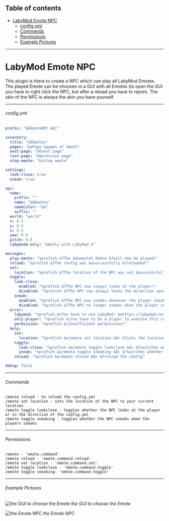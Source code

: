 ## Table of contents

* [LabyMod Emote NPC](#labymod-emote-npc)
  * [config.yml](#configyml)
  * [Commands](#commands)
  * [Permissions](#permissions)
  * [Example Pictures](#example-pictures)

------------

# LabyMod Emote NPC

This plugin is there to create a NPC which can play all LabyMod Emotes. The played Emote can be choosen in a GUI with all Emotes (to open the GUI you have to right click the NPC, but after a reload you have to rejoin). The skin of the NPC is always the skin you have yourself.

------------
###### config.yml
```yaml
prefix: "&6EmoteNPC &8|"

inventory:
  title: "&8Emotes"
  pages: "&aPage %page% of %max%"
  next-page: "&6next page"
  last-page: "&6previous page"
  stop-emote: "&cstop emote"

settings:
  look-close: true
  sneak: true

npc:
  name:
    prefix: ""
    name: "&bEmotes"
    nameColor: "&b"
    suffix: ""
  world: "world"
  x: 0.5
  y: 0.0
  z: 0.5
  yaw: 0.0
  pitch: 0.0
  labymod4-only: "&8only with LabyMod 4"

messages:
  play-emote: "%prefix% &7The &e%emote% Emote &7will now be played!"
  reload: "%prefix% &7The config was &asuccessfully &7reloaded!"
  set:
    location: "%prefix% &7The location of the NPC was set &asuccessfully&7!"
  toggle:
    look-close:
      enabled: "%prefix% &7The NPC now always looks at the player!"
      disabled: "%prefix% &7The NPC now always looks the direction specified in the &econfig.yml&7!"
    sneak:
      enabled: "%prefix% &7The NPC now sneaks whenever the player sneaks!"
      disabled: "%prefix% &7The NPC no longer sneaks when the player sneaks!"
  error:
    labymod: "%prefix% &cYou have to use LabyMod! &ohttps://labymod.net/download"
    only-player: "%prefix% &cYou have to be a player to execute this command!"
    permission: "%prefix% &cInsufficient permissions!"
  help:
    set:
      location: "%prefix% &e/emote set location &8> &7sets the location of the NPC to your current location"
    toggle:
      look-close: "%prefix% &e/emote toggle lookclose &8> &7switches whether the NPC looks at the player all the time"
      sneak: "%prefix% &e/emote toggle sneaking &8> &7switches whether the NPC is sneaking when the player is sneaking"
    reload: "%prefix% &e/emote reload &8> &7reload the config"

debug: false
```
------------
###### Commands
    /emote reload - to reload the config.yml
    /emote set location - sets the location of the NPC to your current location
    /emote toggle lookclose - toggles whether the NPC looks at the player or in the direction of the config.yml
    /emote toggle sneaking - toggles whether the NPC sneaks when the players sneaks

------------
###### Permissions
    /emote - 'emote.command'
    /emote reload - 'emote.command.reload'
    /emote set location - 'emote.command.set'
    /emote toggle lookclose - 'emote.command.toggle'
    /emote toggle sneaking- 'emote.command.toggle'

------------
###### Example Pictures
![the GUI to choose the Emote](https://i.ibb.co/5jsN3Nn/2021-11-23-17-44-40.png "the GUI to choose the Emote")
*the GUI to choose the Emote*

![the Emote NPC](https://i.ibb.co/dLrSJqZ/2021-11-23-17-44-23.png "the Emote NPC")
*the Emote NPC*
